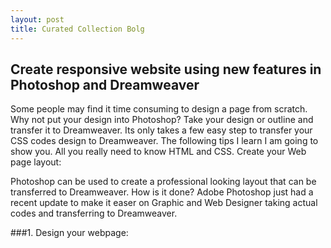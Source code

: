 ```yaml
---
layout: post
title: Curated Collection Bolg
---
```


## Create responsive website using new features in Photoshop and Dreamweaver 

<p>Some people may find it time consuming to design a page from scratch. Why not put your design into Photoshop? Take your design or outline and transfer it to Dreamweaver. Its only takes a few easy step to transfer your CSS codes design to Dreamweaver.  The following tips I learn I am going to show you. All you really need to know HTML and CSS.
Create your Web page layout: 
<p>Photoshop can be used to create a professional looking layout that can be transferred to Dreamweaver. How is it done? Adobe Photoshop just had a recent update to make it easer on Graphic and Web Designer taking actual codes and transferring to Dreamweaver.

###1. Design your webpage:

